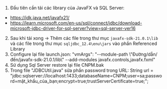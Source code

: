 1. Đầu tiên cần tải các library của JavaFX và SQL Server:
- https://jdk.java.net/javafx21/
- https://learn.microsoft.com/en-us/sql/connect/jdbc/download-microsoft-jdbc-driver-for-sql-server?view=sql-server-ver16
2. Sau khi tải xong 
-> Thêm các file trong thư mục `javafx-sdk-21.0.1\lib` và các file trong thư mục `sqljdbc_12.4\enu\jars` vào phần Referenced Library
3. Configure lại file launch.json:
  "vmArgs": "--module-path \\"Đường/dẫn/đến/javafx-sdk-21.0.1/lib\\" --add-modules javafx.controls,javafx.fxml"
4. Sử dụng Sql Server restore lại file CNPM.bak
5. Trong file "JDBCUtil.java" sửa phần password trong URL: String url = "jdbc:sqlserver://localhost:1433;databaseName=CNPM;user=sa;password=mật_khẩu_của_bạn;encrypt=true;trustServerCertificate=true;";
